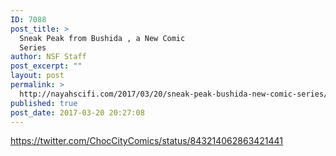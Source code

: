 ```yaml
---
ID: 7088
post_title: >
  Sneak Peak from Bushida , a New Comic
  Series
author: NSF Staff
post_excerpt: ""
layout: post
permalink: >
  http://nayahscifi.com/2017/03/20/sneak-peak-bushida-new-comic-series/
published: true
post_date: 2017-03-20 20:27:08
---
```

https://twitter.com/ChocCityComics/status/843214062863421441